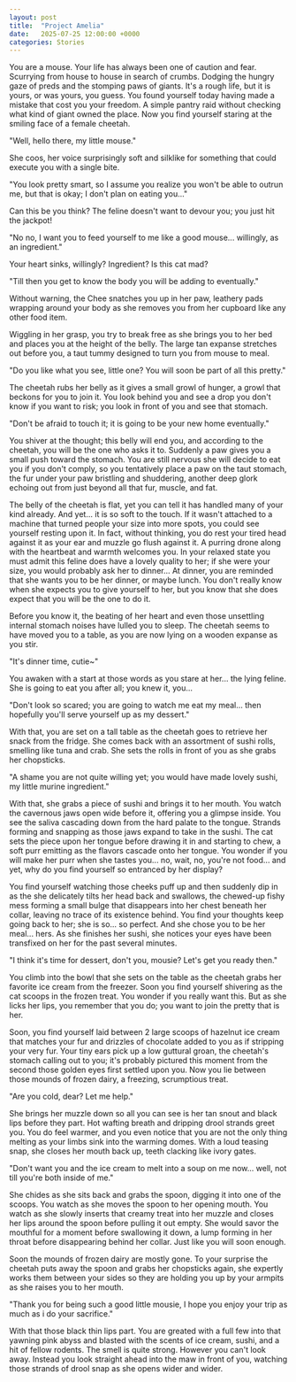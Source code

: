 ```yaml
---
layout: post
title:  "Project Amelia"
date:   2025-07-25 12:00:00 +0000
categories: Stories
---
```


You are a mouse. Your life has always been one of caution and fear. Scurrying from house to house in search of crumbs. Dodging the hungry gaze of preds and the stomping paws of giants. It's a rough life, but it is yours, or was yours, you guess. You found yourself today having made a mistake that cost you your freedom. A simple pantry raid without checking what kind of giant owned the place. Now you find yourself staring at the smiling face of a female cheetah.

"Well, hello there, my little mouse."

She coos, her voice surprisingly soft and silklike for something that could execute you with a single bite. 

"You look pretty smart, so I assume you realize you won't be able to outrun me, but that is okay; I don't plan on eating you..."

Can this be you think? The feline doesn't want to devour you; you just hit the jackpot! 

"No no, I want you to feed yourself to me like a good mouse... willingly, as an ingredient."

Your heart sinks, willingly? Ingredient? Is this cat mad? 

"Till then you get to know the body you will be adding to eventually."

Without warning, the Chee snatches you up in her paw, leathery pads wrapping around your body as she removes you from her cupboard like any other food item.

Wiggling in her grasp, you try to break free as she brings you to her bed and places you at the height of the belly. The large tan expanse stretches out before you, a taut tummy designed to turn you from mouse to meal. 

"Do you like what you see, little one? You will soon be part of all this pretty."

The cheetah rubs her belly as it gives a small growl of hunger, a growl that beckons for you to join it. You look behind you and see a drop you don't know if you want to risk; you look in front of you and see that stomach.

"Don't be afraid to touch it; it is going to be your new home eventually."

You shiver at the thought; this belly will end you, and according to the cheetah, you will be the one who asks it to. Suddenly a paw gives you a small push toward the stomach. You are still nervous she will decide to eat you if you don't comply, so you tentatively place a paw on the taut stomach, the fur under your paw bristling and shuddering, another deep glork echoing out from just beyond all that fur, muscle, and fat.

The belly of the cheetah is flat, yet you can tell it has handled many of your kind already. And yet... it is so soft to the touch. If it wasn't attached to a machine that turned people your size into more spots, you could see yourself resting upon it. In fact, without thinking, you do rest your tired head against it as your ear and muzzle go flush against it. A purring drone along with the heartbeat and warmth welcomes you. In your relaxed state you must admit this feline does have a lovely quality to her; if she were your size, you would probably ask her to dinner... At dinner, you are reminded that she wants you to be her dinner, or maybe lunch. You don't really know when she expects you to give yourself to her, but you know that she does expect that you will be the one to do it.

Before you know it, the beating of her heart and even those unsettling internal stomach noises have lulled you to sleep. The cheetah seems to have moved you to a table, as you are now lying on a wooden expanse as you stir.

"It's dinner time, cutie~"

You awaken with a start at those words as you stare at her... the lying feline. She is going to eat you after all; you knew it, you...

"Don't look so scared; you are going to watch me eat my meal... then hopefully you'll serve yourself up as my dessert."

With that, you are set on a tall table as the cheetah goes to retrieve her snack from the fridge. She comes back with an assortment of sushi rolls, smelling like tuna and crab. She sets the rolls in front of you as she grabs her chopsticks.

"A shame you are not quite willing yet; you would have made lovely sushi, my little murine ingredient."

With that, she grabs a piece of sushi and brings it to her mouth. You watch the cavernous jaws open wide before it, offering you a glimpse inside. You see the saliva cascading down from the hard palate to the tongue. Strands forming and snapping as those jaws expand to take in the sushi. The cat sets the piece upon her tongue before drawing it in and starting to chew, a soft purr emitting as the flavors cascade onto her tongue. You wonder if you will make her purr when she tastes you... no, wait, no, you're not food... and yet, why do you find yourself so entranced by her display?

You find yourself watching those cheeks puff up and then suddenly dip in as the she delicately tilts her head back and swallows, the chewed-up fishy mess forming a small bulge that disappears into her chest beneath her collar, leaving no trace of its existence behind. You find your thoughts keep going back to her; she is so... so perfect. And she chose you to be her meal... hers. As she finishes her sushi, she notices your eyes have been transfixed on her for the past several minutes.

"I think it's time for dessert, don't you, mousie? Let's get you ready then."

You climb into the bowl that she sets on the table as the cheetah grabs her favorite ice cream from the freezer. Soon you find yourself shivering as the cat scoops in the frozen treat. You wonder if you really want this. But as she licks her lips, you remember that you do; you want to join the pretty that is her.

Soon, you find yourself laid between 2 large scoops of hazelnut ice cream that matches your fur and drizzles of chocolate added to you as if stripping your very fur. Your tiny ears pick up a low guttural groan, the cheetah's stomach calling out to you; it's probably pictured this moment from the second those golden eyes first settled upon you. Now you lie between those mounds of frozen dairy, a freezing, scrumptious treat.

"Are you cold, dear? Let me help." 

She brings her muzzle down so all you can see is her tan snout and black lips before they part. Hot wafting breath and dripping drool strands greet you. You do feel warmer, and you even notice that you are not the only thing melting as your limbs sink into the warming domes. With a loud teasing snap, she closes her mouth back up, teeth clacking like ivory gates.

"Don't want you and the ice cream to melt into a soup on me now... well, not till you're both inside of me."

She chides as she sits back and grabs the spoon, digging it into one of the scoops. You watch as she moves the spoon to her opening mouth. You watch as she slowly inserts that creamy treat into her muzzle and closes her lips around the spoon before pulling it out empty. She would savor the mouthful for a moment before swallowing it down, a lump forming in her throat before disappearing behind her collar. Just like you will soon enough.

Soon the mounds of frozen dairy are mostly gone. To your surprise the cheetah puts away the spoon and grabs her chopsticks again, she expertly works them between your sides so they are holding you up by your armpits as she raises you to her mouth. 

"Thank you for being such a good little mousie, I hope you enjoy your trip as much as i do your sacrifice."

With that those black thin lips part. You are greated with a full few into that yawning pink abyss and blasted with the scents of ice cream, sushi, and a hit of fellow rodents. The smell is quite strong. However you can't look away. Instead you look straight ahead into the maw in front of you, watching those strands of drool snap as she opens wider and wider.
